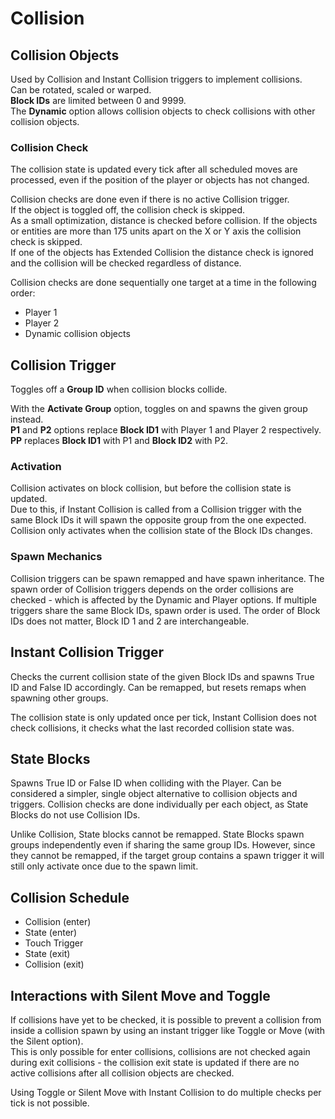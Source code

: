 
# Collision

## Collision Objects
Used by Collision and Instant Collision triggers to implement collisions.	
Can be rotated, scaled or warped.	
**Block IDs** are limited between 0 and 9999.	
The **Dynamic** option allows collision objects to check collisions with other collision objects.	

### Collision Check
The collision state is updated every tick after all scheduled moves are processed, even if the position of the player or objects has not changed.  

Collision checks are done even if there is no active Collision trigger.  
If the object is toggled off, the collision check is skipped.  
As a small optimization, distance is checked before collision. If the objects or entities are more than 175 units apart on the X or Y axis the collision check is skipped.  
If one of the objects has Extended Collision the distance check is ignored and the collision will be checked regardless of distance.  

Collision checks are done sequentially one target at a time in the following order:
* Player 1
* Player 2
* Dynamic collision objects

## Collision Trigger
Toggles off a **Group ID** when collision blocks collide.

With the **Activate Group** option, toggles on and spawns the given group instead.  
**P1** and **P2** options replace **Block ID1** with Player 1 and Player 2 respectively.  
**PP** replaces **Block ID1** with P1 and **Block ID2** with P2.  

### Activation
Collision activates on block collision, but before the collision state is updated.  
Due to this, if Instant Collision is called from a Collision trigger with the same Block IDs it will spawn the opposite group from the one expected. 
Collision only activates when the collision state of the Block IDs changes.

### Spawn Mechanics
Collision triggers can be spawn remapped and have spawn inheritance.
The spawn order of Collision triggers depends on the order collisions are checked - which is affected by the Dynamic and Player options.
If multiple triggers share the same Block IDs, spawn order is used. The order of Block IDs does not matter, Block ID 1 and 2 are interchangeable.

## Instant Collision Trigger
Checks the current collision state of the given Block IDs and spawns True ID and False ID accordingly.
Can be remapped, but resets remaps when spawning other groups.

The collision state is only updated once per tick, Instant Collision does not check collisions, it checks what the last recorded collision state was.

## State Blocks

Spawns True ID or False ID when colliding with the Player.
Can be considered a simpler, single object alternative to collision objects and triggers.
Collision checks are done individually per each object, as State Blocks do not use Collision IDs.

Unlike Collision, State blocks cannot be remapped.
State Blocks spawn groups independently even if sharing the same group IDs. However, since they cannot be remapped, if the target group contains a spawn trigger it will still only activate once due to the spawn limit.

## Collision Schedule
* Collision (enter)
* State (enter)
* Touch Trigger
* State (exit)
* Collision (exit)

## Interactions with Silent Move and Toggle
If collisions have yet to be checked, it is possible to prevent a collision from inside a collision spawn by using an instant trigger like Toggle or Move (with the Silent option).  
This is only possible for enter collisions, collisions are not checked again during exit collisions - the collision exit state is updated if there are no active collisions after all collision objects are checked.

Using Toggle or Silent Move with Instant Collision to do multiple checks per tick is not possible.
